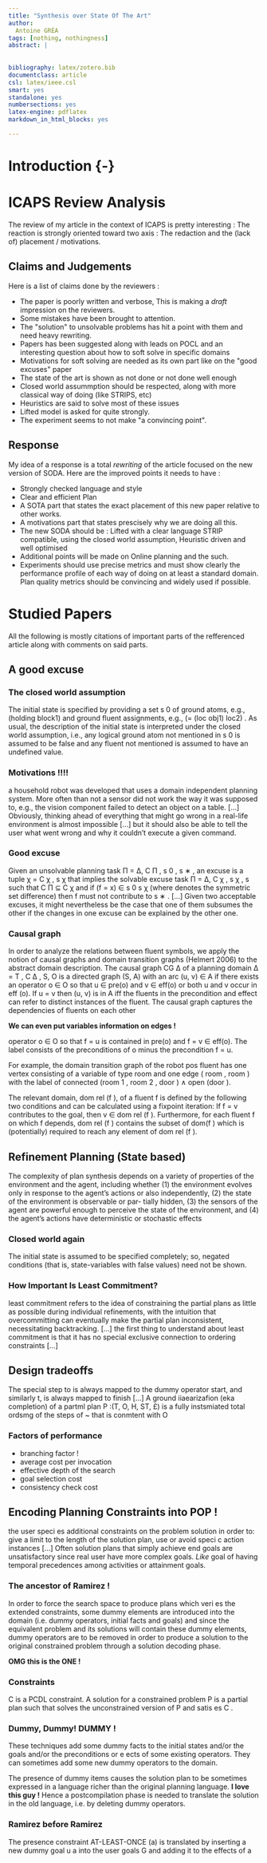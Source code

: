 ```yaml
---
title: "Synthesis over State Of The Art"
author: 
  Antoine GRÉA
tags: [nothing, nothingness]
abstract: |
  
  
bibliography: latex/zotero.bib
documentclass: article
csl: latex/ieee.csl
smart: yes
standalone: yes
numbersections: yes
latex-engine: pdflatex
markdown_in_html_blocks: yes

---
```


# Introduction {-}





# ICAPS Review Analysis

The review of my article in the context of ICAPS is pretty interesting : The reaction is strongly oriented toward two axis : The redaction and the (lack of) placement / motivations.

## Claims and Judgements

Here is a list of claims done by the reviewers :

* The paper is poorly written and verbose, This is making a *draft* impression on the reviewers.
* Some mistakes have been brought to attention.
* The "solution" to unsolvable problems has hit a point with them and need heavy rewriting.
* Papers has been suggested along with leads on POCL and an interesting question about how to soft solve in specific domains
* Motivations for soft solving are needed as its own part like on the "good excuses" paper
* The state of the art is shown as not done or not done well enough
* Closed world assummption should be respected, along with more classical way of doing (like STRIPS, etc)
* Heuristics are said to solve most of these issues
* Lifted model is asked for quite strongly.
* The experiment seems to not make "a convincing point".

## Response

My idea of a response is a total *rewriting* of the article focused on the new version of SODA. Here are the improved points it needs to have :

* Strongly checked language and style
* Clear and efficient Plan
* A SOTA part that states the exact placement of this new paper relative to other works.
* A motivations part that states prescisely why we are doing all this.
* The new SODA should be : Lifted with a clear language STRIP compatible, using the closed world assumption, Heuristic driven and well optimised
* Additional points will be made on Online planning and the such.
* Experiments should use precise metrics and must show clearly the performance profile of each way of doing on at least a standard domain. Plan quality metrics should be convincing and widely used if possible.


# Studied Papers

All the following is mostly citations of important parts of the refferenced article along with comments on said parts.

## A good excuse

### The closed world assumption

The initial state is specified by providing a set s 0 of
ground atoms, e.g., (holding block1) and ground fluent assignments,
e.g., (= (loc obj1) loc2) . As usual,
the description of the initial state is interpreted under the
closed world assumption, i.e., any logical ground atom not
mentioned in s 0 is assumed to be false and any fluent not
mentioned is assumed to have an undefined value.

### Motivations !!!!

a household robot was developed that uses a domain independent planning system.
More often than not a sensor did not work the way it was supposed to, e.g.,
the vision component failed to detect an object on a table.
[...] Obviously, thinking ahead of everything that might go wrong in a
real-life environment is almost impossible
[...] but it should also be able to tell the user what
went wrong and why it couldn’t execute a given command.

### Good excuse

Given an unsolvable planning task Π = Δ, C Π , s 0 , s ∗ ,
an excuse is a tuple χ = C χ , s χ that implies the solvable
 excuse task Π = Δ, C χ , s χ , s such that C Π ⊆ C χ and
if (f = x) ∈ s 0 s χ (where denotes the symmetric set
difference) then f must not contribute to s ∗ .
[...]
Given two acceptable excuses, it might nevertheless be the
case that one of them subsumes the other if the changes in
one excuse can be explained by the other one.

### Causal graph

In order to analyze the relations between fluent symbols,
we apply the notion of causal graphs and domain transition
graphs (Helmert 2006) to the abstract domain description.
The causal graph CG Δ of a planning domain Δ =
T , C Δ , S, O is a directed graph (S, A) with an arc (u, v) ∈
A if there exists an operator o ∈ O so that u ∈ pre(o) and
 v ∈ eff(o) or both u and v occur in eff (o). If u = v then
 (u, v) is in A iff the fluents in the precondition and effect
can refer to distinct instances of the fluent.
The causal graph captures the dependencies of fluents on
each other

**We can even put variables information on edges !**

operator o ∈ O so that f = u is contained in pre(o) and
f = v ∈ eff(o). The label consists of the preconditions of
o minus the precondition f = u.

For example, the domain transition graph of the
robot pos fluent has one vertex consisting of a variable
of type room and one edge ( room , room ) with the label of
connected (room 1 , room 2 , door ) ∧ open (door ).

The relevant domain, dom rel (f ),
of a fluent f is defined by the following two conditions and
can be calculated using a fixpoint iteration: If f = v contributes
to the goal, then v ∈ dom rel (f ). Furthermore, for
each fluent f on which f depends, dom rel (f ) contains the
subset of dom(f ) which is (potentially) required to reach
any element of dom rel (f ).

## Refinement Planning (State based)

The complexity of plan synthesis depends
on a variety of properties of the environment
and the agent, including whether (1) the
environment evolves only in response to the
agent’s actions or also independently, (2) the
state of the environment is observable or par-
tially hidden, (3) the sensors of the agent are
powerful enough to perceive the state of the
environment, and (4) the agent’s actions have
deterministic or stochastic effects

### Closed world again

The initial state is assumed to be specified completely;
so, negated conditions (that is,
state-variables with false values) need not be
shown.

### How Important Is Least Commitment?

least commitment refers to
the idea of constraining the partial plans as little as possible during individual
refinements, with the intuition that overcommitting can eventually make the partial plan
inconsistent, necessitating backtracking.
[...]
the first thing to understand about least commitment is that it has no special
exclusive connection to ordering constraints
[...]

## Design tradeoffs

The special step to is always mapped to the dummy
operator start, and similarly t, is always mapped to finish
[...]
A ground iiaearizafion (eka completion) of a partml plan
P :(T, O, H, ST, £) is a fully instsmiated total ordsmg of the
steps of ~ that is conmtent with O

### Factors of performance

* branching factor !
* average cost per invocation
* effective depth of the search
* goal selection cost
* consistency check cost

## Encoding Planning Constraints into POP !

the user speci es additional constraints on the problem solution
in order to: give a limit to the length of the
solution plan, use or avoid speci c action instances
[...]
Often solution plans that simply achieve end goals are
unsatisfactory since real user have more complex goals.
*Like* goal of having temporal precedences among activities or attainment goals.

### The ancestor of Ramirez !

In order to force the search space to produce plans
which veri es the extended constraints, some dummy
elements are introduced into the domain (i.e. dummy
operators, initial facts and goals) and since the equivalent
problem and its solutions will contain these dummy
elements, dummy operators are to be removed in order
to produce a solution to the original constrained
problem through a solution decoding phase.

**OMG this is the ONE !**

### Constraints
C is a PCDL constraint. A solution for a constrained problem P is a partial
plan such that solves the unconstrained version of
P and satis es C .

### Dummy, Dummy! DUMMY !

These techniques add some dummy facts to the initial
states and/or the goals and/or the preconditions or
e ects of some existing operators. They can sometimes
add some new dummy operators to the domain.

The presence of dummy items causes the solution plan
to be sometimes expressed in a language richer than
the original planning language. **I love this guy !**
Hence a postcompilation
phase is needed to translate the solution in the
old language, i.e. by deleting dummy operators.

### Ramirez before Ramirez

The presence constraint AT-LEAST-ONCE (a)
is translated by inserting a new dummy goal u a into
the user goals G and adding it to the effects of a




